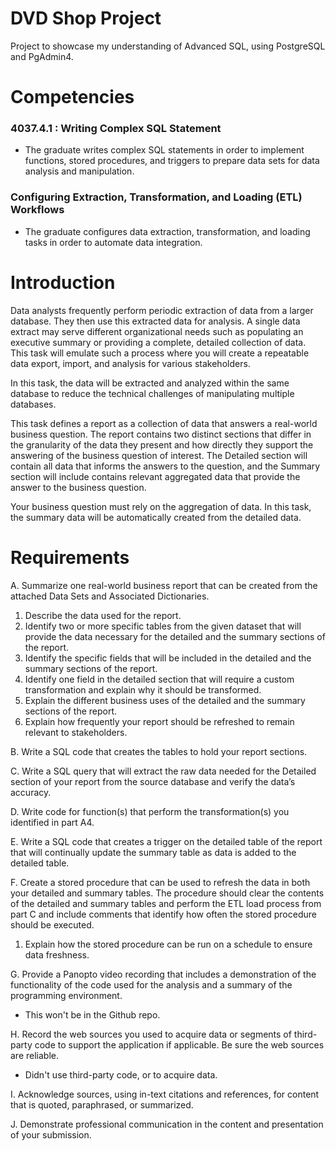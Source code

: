 # DVD Shop Project
Project to showcase my understanding of Advanced SQL, using PostgreSQL and PgAdmin4.

# Competencies

### 4037.4.1 : Writing Complex SQL Statement

 - The graduate writes complex SQL statements in order to implement functions, stored procedures, and triggers to prepare data sets for data analysis and manipulation.

### Configuring Extraction, Transformation, and Loading (ETL) Workflows

 - The graduate configures data extraction, transformation, and loading tasks in order to automate data integration.

# Introduction

Data analysts frequently perform periodic extraction of data from a larger database. They then use this extracted data for analysis. A single data extract may serve different organizational needs such as populating an executive summary or providing a complete, detailed collection of data. This task will emulate such a process where you will create a repeatable data export, import, and analysis for various stakeholders.

In this task, the data will be extracted and analyzed within the same database to reduce the technical challenges of manipulating multiple databases.

This task defines a report as a collection of data that answers a real-world business question. The report contains two distinct sections that differ in the granularity of the data they present and how directly they support the answering of the business question of interest. The Detailed section will contain all data that informs the answers to the question, and the Summary section will include contains relevant aggregated data that provide the answer to the business question. 

Your business question must rely on the aggregation of data. In this task, the summary data will be automatically created from the detailed data.

# Requirements

A. Summarize one real-world business report that can be created from the attached Data Sets and Associated Dictionaries. 

1. Describe the data used for the report.
2. Identify two or more specific tables from the given dataset that will provide the data necessary for the detailed and the summary sections of the report.
3.  Identify the specific fields that will be included in the detailed and the summary sections of the report. 
4.  Identify one field in the detailed section that will require a custom transformation and explain why it should be transformed.
5.  Explain the different business uses of the detailed and the summary sections of the report.
6.  Explain how frequently your report should be refreshed to remain relevant to stakeholders.

B. Write a SQL code that creates the tables to hold your report sections.

C. Write a SQL query that will extract the raw data needed for the Detailed section of your report from the source database and verify the data’s accuracy.

D. Write code for function(s) that perform the transformation(s) you identified in part A4.

E. Write a SQL code that creates a trigger on the detailed table of the report that will continually update the summary table as data is added to the detailed table.

F. Create a stored procedure that can be used to refresh the data in both your detailed and summary tables. The procedure should clear the contents of the detailed and summary tables and perform the ETL load process from part C and include comments that identify how often the stored procedure should be executed.

1. Explain how the stored procedure can be run on a schedule to ensure data freshness.

G. Provide a Panopto video recording that includes a demonstration of the functionality of the code used for the analysis and a summary of the programming environment. 
  - This won't be in the Github repo.

H. Record the web sources you used to acquire data or segments of third-party code to support the application if applicable. Be sure the web sources are reliable.
  - Didn't use third-party code, or to acquire data.

I. Acknowledge sources, using in-text citations and references, for content that is quoted, paraphrased, or summarized.

J. Demonstrate professional communication in the content and presentation of your submission.
